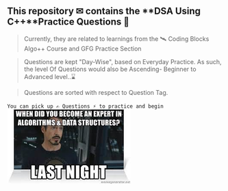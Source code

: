 ## This repository ✉ contains the **DSA Using C++**Practice Questions 🚀

> Currently, they are related to learnings from the 🛰 Coding Blocks Algo++ Course and GFG Practice Section

> Questions are kept "Day-Wise", based on Everyday Practice. As such, the level Of Questions would also be Ascending- Beginner to Advanced level..⌛

> Questions are sorted with respect to Question Tag.

`You can pick up ✍ Questions ⚡ to practice and begin`
<img src="./reamegif.jpg"
alt="Markdown Monster icon">
